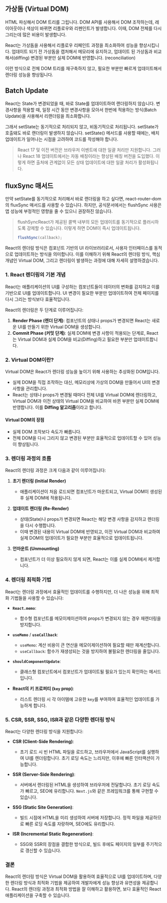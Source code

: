 ## 가상돔 (Virtual DOM)

HTML 파싱해서 DOM 트리를 그립니다.
DOM API를 사용해서 DOM 조작하는데, 레이아웃이나 색상이 바뀌면 리플로우와 리펜인트가 발생합니다.
이때, DOM 전체를 다시 그리는데 많은 비용이 발생합니다.

React는 가상돔을 사용해서 리플로우 리페인트 과정을 최소화하여 성능을 향상시킵니다.
업데이트 되기 전 가상돔을 캡처해서 메모리에 유지하고, 업데이트 된 가상돔과 비교해서(diffing) 변경된 부분만 실제 DOM에 반영합니다. (reconciliation)

이런 방식으로 전체 DOM 트리를 재구축하지 않고, 필요한 부분만 빠르게 업데이트해서 렌더링 성능을 향상됩니다.

## Batch Update

React는 State가 변경되었을 때, 바로 State를 업데이트하여 랜더링하지 않습니다.
변경사항을 적용할 때, 일정 시간 동안 변경사항을 모아서 한번에 적용하는 방식(Batch Update)을 사용해서 리랜더링을 최소화합니다.

그래서 setState는 동기적으로 처리되지 않고, 비동기적으로 처리됩니다. setState가 호출돼도 바로 랜더링이 발생하지 않습니다. setState() 메서드를 사용할 때에는, 배치 업데이트가 일어나는 시점을 고려하여 코드를 작성해야 합니다.

> React 17 및 이전 버전은 브라우저 이벤트에 대한 일괄 처리만 지원합니다. 그러나 React 18 업데이트에서는 자동 배칭이라는 향상된 배칭 버전을 도입했다.
> 이렇게 하면 출처에 관계없이 모든 상태 업데이트에 대한 일괄 처리가 활성화됩니다.

## fluxSync 매서드

만약 setState를 동기적으로 처리해서 바로 랜더링을 하고 싶다면, react-router-dom의 fluxSync 매서드를 사용할 수 있습니다. 하지만, 공식문서에서는 flushSync 사용은 앱 성능에 부정적인 영향을 줄 수 있으니 권장하진 않습니다.

> flushSyncReact가 제공된 콜백 내부의 모든 업데이트를 동기적으로 플러시하도록 강제할 수 있습니다. 이렇게 하면 DOM이 즉시 업데이트됩니다.
>
> ```js
> flushSync(callback);
> ```

React의 렌더링 방식은 컴포넌트 기반의 UI 라이브러리로서, 사용자 인터페이스를 동적으로 업데이트하는 방식을 의미합니다. 이를 이해하기 위해 React의 렌더링 방식, 핵심 개념인 Virtual DOM, 그리고 렌더링이 발생하는 과정에 대해 자세히 설명하겠습니다.

### 1. **React 렌더링의 기본 개념**

React는 애플리케이션의 UI를 구성하는 컴포넌트들이 데이터의 변화를 감지하고 이를 기반으로 UI를 업데이트합니다. UI 변경이 필요한 부분만 업데이트하여 전체 페이지를 다시 그리는 방식보다 효율적입니다.

React의 렌더링은 두 단계로 이루어집니다:

1. **Render Phase (렌더 단계)**: 컴포넌트의 상태나 props가 변경되면 React는 새로운 UI를 만들기 위한 Virtual DOM을 생성합니다.
2. **Commit Phase (커밋 단계)**: 실제 DOM에 변경 사항이 적용되는 단계로, React는 Virtual DOM과 실제 DOM을 비교(Diffing)하고 필요한 부분만 업데이트합니다.

### 2. **Virtual DOM이란?**

Virtual DOM은 React가 렌더링 성능을 높이기 위해 사용하는 추상화된 DOM입니다.

- 실제 DOM을 직접 조작하는 대신, 메모리상에 가상의 DOM을 만들어서 UI의 변경 사항을 관리합니다.
- React는 상태나 props가 변경될 때마다 전체 UI를 Virtual DOM에 렌더링하고, Virtual DOM과 이전 상태의 Virtual DOM을 비교하여 바뀐 부분만 실제 DOM에 반영합니다. 이를 **Diffing 알고리즘**이라고 합니다.

#### **Virtual DOM의 장점**

- 실제 DOM 조작보다 속도가 빠릅니다.
- 전체 DOM을 다시 그리지 않고 변경된 부분만 효율적으로 업데이트할 수 있어 성능이 향상됩니다.

### 3. **렌더링 과정의 흐름**

React의 렌더링 과정은 크게 다음과 같이 이루어집니다:

1. **초기 렌더링 (Initial Render)**

   - 애플리케이션이 처음 로드되면 컴포넌트가 마운트되고, Virtual DOM이 생성된 후 실제 DOM에 적용됩니다.

2. **업데이트 렌더링 (Re-Render)**

   - 상태(State)나 props가 변경되면 React는 해당 변경 사항을 감지하고 렌더링을 다시 수행합니다.
   - 이때 변경된 내용이 Virtual DOM에 반영되고, 이전 Virtual DOM과 비교하여 실제 DOM의 업데이트가 필요한 부분만 효율적으로 업데이트됩니다.

3. **언마운트 (Unmounting)**
   - 컴포넌트가 더 이상 필요하지 않게 되면, React는 이를 실제 DOM에서 제거합니다.

### 4. **렌더링 최적화 기법**

React는 렌더링 과정에서 효율적인 업데이트를 수행하지만, 더 나은 성능을 위해 최적화 기법들을 사용할 수 있습니다:

- **`React.memo`**:
  - 함수형 컴포넌트를 메모이제이션하여 props가 변경되지 않는 경우 재렌더링을 방지합니다.
- **`useMemo`** / **`useCallback`**:

  - `useMemo`: 계산 비용이 큰 연산을 메모이제이션하여 필요할 때만 재계산합니다.
  - `useCallback`: 함수가 재생성되는 것을 방지하여 불필요한 렌더링을 줄입니다.

- **`shouldComponentUpdate`**:

  - 클래스형 컴포넌트에서 컴포넌트가 업데이트될 필요가 있는지 확인하는 메서드입니다.

- **React의 키 프로퍼티 (`key` prop)**:
  - 리스트 렌더링 시 각 아이템에 고유한 `key`를 부여하여 효율적인 업데이트를 가능하게 합니다.

### 5. **CSR, SSR, SSG, ISR과 같은 다양한 렌더링 방식**

React는 다양한 렌더링 방식을 지원합니다:

- **CSR (Client-Side Rendering)**:

  - 초기 로드 시 빈 HTML 파일을 로드하고, 브라우저에서 JavaScript를 실행하여 UI를 렌더링합니다. 초기 로딩 속도는 느리지만, 이후에 빠른 인터랙션이 가능합니다.

- **SSR (Server-Side Rendering)**:

  - 서버에서 렌더링된 HTML을 생성하여 브라우저에 전달합니다. 초기 로딩 속도가 빠르고, SEO에 유리합니다. `Next.js`와 같은 프레임워크를 통해 구현할 수 있습니다.

- **SSG (Static Site Generation)**:

  - 빌드 시점에 HTML을 미리 생성하여 서버에 저장합니다. 정적 파일을 제공하므로 빠른 로딩 속도를 자랑하며, SEO에도 유리합니다.

- **ISR (Incremental Static Regeneration)**:
  - SSG와 SSR의 장점을 결합한 방식으로, 빌드 후에도 페이지의 일부를 주기적으로 갱신할 수 있습니다.

### **결론**

React의 렌더링 방식은 Virtual DOM을 활용하여 효율적으로 UI를 업데이트하며, 다양한 렌더링 방식과 최적화 기법을 제공하여 개발자에게 성능 향상과 유연성을 제공합니다. React의 렌더링 과정과 최적화 방법을 잘 이해하고 활용하면, 보다 효율적인 React 애플리케이션을 구축할 수 있습니다.

